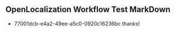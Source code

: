 ## OpenLocalization Workflow Test MarkDown
* 77001dcb-e4a2-49ee-a5c0-0920c16236bc thanks!

<!--HONumber=Aug16_HO1-->


